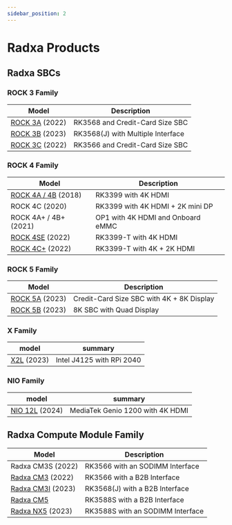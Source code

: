 ```yaml
---
sidebar_position: 2
---
```


# Radxa Products

## Radxa SBCs

### ROCK 3 Family

| Model                            | Description                       |
| -------------------------------- | --------------------------------- |
| [ROCK 3A](/rock3/rock3a/) (2022) | RK3568 and Credit-Card Size SBC   |
| [ROCK 3B](/rock3/rock3b/) (2023) | RK3568(J) with Multiple Interface |
| [ROCK 3C](/rock3/rock3c/) (2022) | RK3566 and Credit-Card Size SBC   |

### ROCK 4 Family

| Model                                  | Description                       |
| -------------------------------------- | --------------------------------- |
| [ROCK 4A / 4B](/rock4/rock4ab/) (2018) | RK3399 with 4K HDMI               |
| ROCK 4C (2020)                         | RK3399 with 4K HDMI + 2K mini DP  |
| ROCK 4A+ / 4B+ (2021)                  | OP1 with 4K HDMI and Onboard eMMC |
| [ROCK 4SE](/rock4/rock4se/) (2022)     | RK3399-T with 4K HDMI             |
| [ROCK 4C+](/rock4/rock4c+/) (2022)     | RK3399-T with 4K + 2K HDMI        |

### ROCK 5 Family

| Model                            | Description                               |
| -------------------------------- | ----------------------------------------- |
| [ROCK 5A](/rock5/rock5a/) (2023) | Credit-Card Size SBC with 4K + 8K Display |
| [ROCK 5B](/rock5/rock5b/) (2023) | 8K SBC with Quad Display                  |

### X Family

| model                | summary                   |
| -------------------- | ------------------------- |
| [X2L](/x/x2l) (2023) | Intel J4125 with RPi 2040 |

### NIO Family

| model                      | summary                          |
| -------------------------- | -------------------------------- |
| [NIO 12L](/nio/12l) (2024) | MediaTek Genio 1200 with 4K HDMI |

## Radxa Compute Module Family

| Model                                      | Description                      |
| ------------------------------------------ | -------------------------------- |
| Radxa CM3S (2022)                          | RK3566 with an SODIMM Interface  |
| [Radxa CM3](/compute-module/cm3/) (2022)   | RK3566 with a B2B Interface      |
| [Radxa CM3I](/compute-module/cm3i/) (2023) | RK3568(J) with a B2B Interface   |
| [Radxa CM5](/compute-module/cm5/)          | RK3588S with a B2B Interface     |
| [Radxa NX5](/compute-module/nx5/) (2023)   | RK3588S with an SODIMM Interface |
